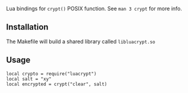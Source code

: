 Lua bindings for `crypt()` POSIX function. See `man 3 crypt` for more info.

## Installation 

The Makefile will build a shared library called `libluacrypt.so`

## Usage
```
local crypto = require("luacrypt")
local salt = "xy"
local encrypted = crypt("clear", salt)
```
